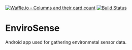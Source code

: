 [![Waffle.io - Columns and their card count](https://badge.waffle.io/danielHPeters/EnviroSense.svg?columns=all)](https://waffle.io/danielHPeters/EnviroSense) [![Build Status](https://travis-ci.org/danielHPeters/EnviroSense.svg?branch=master)](https://travis-ci.org/danielHPeters/EnviroSense)

# EnviroSense
Android app used for gathering environmetal sensor data.
